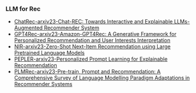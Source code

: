 
### LLM for Rec
- [ChatRec-arxiv23-Chat-REC: Towards Interactive and Explainable LLMs-Augmented Recommender System](https://arxiv.org/abs/2303.14524)
- [GPT4Rec-arxiv23-Amazon-GPT4Rec: A Generative Framework for Personalized
Recommendation and User Interests Interpretation](https://arxiv.org/pdf/2304.03879.pdf)
- [NIR-arxiv23-Zero-Shot Next-Item Recommendation using Large Pretrained
Language Models](https://arxiv.org/pdf/2304.03153.pdf)
- [PEPLER-arxiv23-Personalized Prompt Learning for Explainable
Recommendation](https://arxiv.org/pdf/2202.07371.pdf)
- [PLMRec-arxiv23-Pre-train, Prompt and Recommendation: A Comprehensive Survey of Language
Modelling Paradigm Adaptations in Recommender Systems](https://arxiv.org/pdf/2302.03735.pdf)

